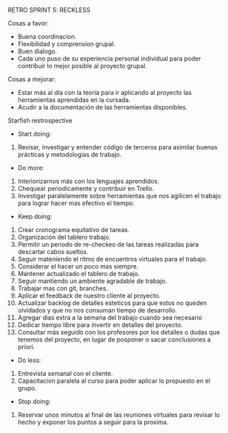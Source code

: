 RETRO SPRINT 5: RECKLESS

Cosas a favor:

* Buena coordinacion.
* Flexibilidad y comprension grupal.
* Buen dialogo.
* Cada uno puso de su experiencia personal individual para poder contribuir lo mejor posible al proyecto grupal.

Cosas a mejorar:
* Estar más al día con la teoría para ir aplicando al proyecto las herramientas aprendidas en la cursada.
* Acudir a la documentación de las herramientas disponibles.


Starfish restrospective

* Start doing:
1) Revisar, investigar y entender código de terceros para asimilar buenas prácticas y metodologías de trabajo.

* Do more:
1) Interiorizarnos más con los lenguajes aprendidos.
2) Chequear periodicamente y contribuir en Trello.
3) Investigar paralelamente sobre herramientas que nos agilicen el trabajo para lograr hacer mas efectivo el tiempo.

* Keep doing:
1) Crear cronograma equitativo de tareas.
2) Organización del tablero trabajo.
3) Permitir un periodo de re-checkeo de las tareas realizadas para descartar cabos sueltos. 
4) Seguir mateniendo el ritmo de encuentros virtuales para el trabajo.
5) Considerar el hacer un poco mas siempre.
6) Mantener actualizado el tablero de trabajo.
7) Seguir mantiendo un ambiente agradable de trabajo.
8) Trabajar mas con git, branches.
9) Aplicar el feedback de nuestro cliente al proyecto.
10) Actualizar backlog de detalles esteticos para que estos no queden olvidados y que no nos consuman tiempo de desarrollo.
11) Agregar dias extra a la semana del trabajo cuando sea necesario
12) Dedicar tiempo libre para invertir en detalles del proyecto.
13) Consultar más seguido con los profesores por los detalles o dudas que tenemos del proyecto, en lugar de posponer o sacar conclusiones a priori.

* Do less:
1) Entrevista semanal con el cliente.
2) Capacitacion paralela al curso para poder aplicar lo propuesto en el grupo.

* Stop doing:
1) Reservar unos minutos al final de las reuniones virtuales para revisar lo hecho y exponer los puntos a seguir para la proxima.